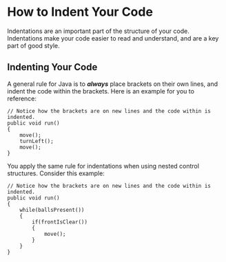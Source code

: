 # How to Indent Your Code
Indentations are an important part of the structure of your code. Indentations make your code easier to read and understand, and are a key part of good style.

## Indenting Your Code

A general rule for Java is to ***always*** place brackets on their own lines, and indent the code within the brackets. Here is an example for you to reference:

```
// Notice how the brackets are on new lines and the code within is indented.
public void run()
{  
    move();
    turnLeft();
    move();
}
```

You apply the same rule for indentations when using nested control structures. Consider this example:

```
// Notice how the brackets are on new lines and the code within is indented.
public void run() 
{
    while(ballsPresent())
    {
        if(frontIsClear())
        {
            move();
        }
    }
}
```